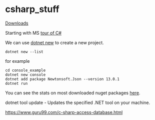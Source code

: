 # csharp_stuff

[Downloads](https://dotnet.microsoft.com/download)

Starting with MS [tour of C#](https://docs.microsoft.com/en-us/dotnet/csharp/tour-of-csharp/)

We can use [dotnet new](https://docs.microsoft.com/en-us/dotnet/core/tools/dotnet-new) to create a new project.
```
dotnet new --list
```

for example
```
cd console_example
dotnet new console
dotnet add package Newtonsoft.Json --version 13.0.1
dotnet run
```

You can see the stats on most downloaded nuget packages [here](https://www.nuget.org/stats/packages).

dotnet tool update - Updates the specified .NET tool on your machine.

https://www.guru99.com/c-sharp-access-database.html
